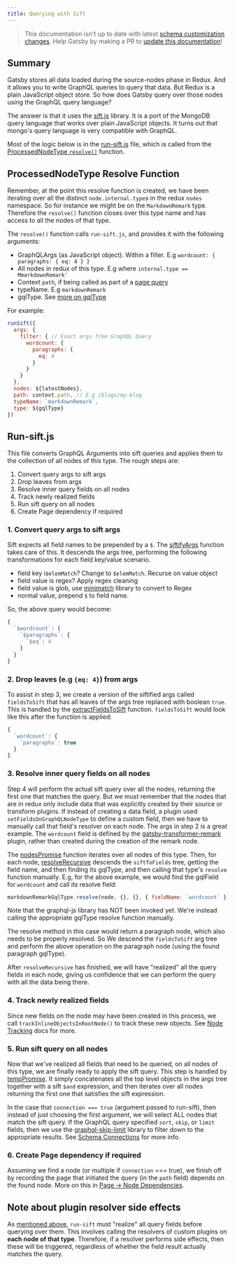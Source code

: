```yaml
---
title: Querying with Sift
---
```


> This documentation isn't up to date with latest
> [schema customization changes](/docs/schema-customization). Help Gatsby by
> making a PR to [update this documentation](https://github.com/gatsbyjs/gatsby/issues/14228)!

## Summary

Gatsby stores all data loaded during the source-nodes phase in Redux. And it allows you to write GraphQL queries to query that data. But Redux is a plain JavaScript object store. So how does Gatsby query over those nodes using the GraphQL query language?

The answer is that it uses the [sift.js](https://github.com/crcn/sift.js/tree/master) library. It is a port of the MongoDB query language that works over plain JavaScript objects. It turns out that mongo's query language is very compatible with GraphQL.

Most of the logic below is in the [run-sift.js](https://github.com/gatsbyjs/gatsby/blob/master/packages/gatsby/src/redux/run-sift.js) file, which is called from the [ProcessedNodeType `resolve()`](https://github.com/gatsbyjs/gatsby/blob/master/packages/gatsby/src/schema/build-node-types.js#L191) function.

## ProcessedNodeType Resolve Function

Remember, at the point this resolve function is created, we have been iterating over all the distinct `node.internal.type`s in the redux `nodes` namespace. So for instance we might be on the `MarkdownRemark` type. Therefore the `resolve()` function closes over this type name and has access to all the nodes of that type.

The `resolve()` function calls `run-sift.js`, and provides it with the following arguments:

- GraphQLArgs (as JavaScript object). Within a filter. E.g `wordcount: { paragraphs: { eq: 4 } }`
- All nodes in redux of this type. E.g where `internal.type == MmarkdownRemark'`
- Context `path`, if being called as part of a [page query](/docs/query-execution/#query-queue-execution)
- typeName. E.g `markdownRemark`
- gqlType. See [more on gqlType](/docs/schema-gql-type)

For example:

```javascript
runSift({
  args: {
    filter: { // Exact args from GraphQL Query
      wordcount: {
        paragraphs: {
          eq: 4
        }
      }
    }
  },
  nodes: ${latestNodes},
  path: context.path, // E.g /blogs/my-blog
  typeName: `markdownRemark`,
  type: ${gqlType}
})
```

## Run-sift.js

This file converts GraphQL Arguments into sift queries and applies them to the collection of all nodes of this type. The rough steps are:

1.  Convert query args to sift args
1.  Drop leaves from args
1.  Resolve inner query fields on all nodes
1.  Track newly realized fields
1.  Run sift query on all nodes
1.  Create Page dependency if required

### 1. Convert query args to sift args

Sift expects all field names to be prepended by a `$`. The [siftifyArgs](https://github.com/gatsbyjs/gatsby/blob/6dc8a14f8efc78425b1f225901dce7264001e962/packages/gatsby/src/redux/run-sift.js#L39) function takes care of this. It descends the args tree, performing the following transformations for each field key/value scenario.

- field key is`elemMatch`? Change to `$elemMatch`. Recurse on value object
- field value is regex? Apply regex cleaning
- field value is glob, use [minimatch](https://www.npmjs.com/package/minimatch) library to convert to Regex
- normal value, prepend `$` to field name.

So, the above query would become:

```javascript
{
  `$wordcount`: {
    `$paragraphs`: {
      `$eq`: 4
    }
  }
}
```

### 2. Drop leaves (e.g `{eq: 4}`) from args

To assist in step 3, we create a version of the siftified args called `fieldsToSift` that has all leaves of the args tree replaced with boolean `true`. This is handled by the [extractFieldsToSift](https://github.com/gatsbyjs/gatsby/blob/6dc8a14f8efc78425b1f225901dce7264001e962/packages/gatsby/src/redux/run-sift.js#L65) function. `fieldsToSift` would look like this after the function is applied:

```javascript
{
  `wordcount`: {
    `paragraphs`: true
  }
}
```

### 3. Resolve inner query fields on all nodes

Step 4 will perform the actual sift query over all the nodes, returning the first one that matches the query. But we must remember that the nodes that are in redux only include data that was explicitly created by their source or transform plugins. If instead of creating a data field, a plugin used `setFieldsOnGraphQLNodeType` to define a custom field, then we have to manually call that field's resolver on each node. The args in step 2 is a great example. The `wordcount` field is defined by the [gatsby-transformer-remark](https://github.com/gatsbyjs/gatsby/blob/master/packages/gatsby-transformer-remark/src/extend-node-type.js#L416) plugin, rather than created during the creation of the remark node.

The [nodesPromise](https://github.com/gatsbyjs/gatsby/blob/master/packages/gatsby/src/redux/run-sift.js#L168) function iterates over all nodes of this type. Then, for each node, [resolveRecursive](https://github.com/gatsbyjs/gatsby/blob/6dc8a14f8efc78425b1f225901dce7264001e962/packages/gatsby/src/redux/run-sift.js#L135) descends the `siftToFields` tree, getting the field name, and then finding its gqlType, and then calling that type's `resolve` function manually. E.g, for the above example, we would find the gqlField for `wordcount` and call its resolve field:

```javascript
markdownRemarkGqlType.resolve(node, {}, {}, { fieldName: `wordcount` })
```

Note that the graphql-js library has NOT been invoked yet. We're instead calling the appropriate gqlType resolve function manually.

The resolve method in this case would return a paragraph node, which also needs to be properly resolved. So We descend the `fieldsToSift` arg tree and perform the above operation on the paragraph node (using the found paragraph gqlType).

After `resolveRecursive` has finished, we will have "realized" all the query fields in each node, giving us confidence that we can perform the query with all the data being there.

### 4. Track newly realized fields

Since new fields on the node may have been created in this process, we call `trackInlineObjectsInRootNode()` to track these new objects. See [Node Tracking](/docs/node-tracking/) docs for more.

### 5. Run sift query on all nodes

Now that we've realized all fields that need to be queried, on all nodes of this type, we are finally ready to apply the sift query. This step is handled by [tempPromise](https://github.com/gatsbyjs/gatsby/blob/master/packages/gatsby/src/redux/run-sift.js#L214). It simply concatenates all the top level objects in the args tree together with a sift `$and` expression, and then iterates over all nodes returning the first one that satisfies the sift expression.

In the case that `connection === true` (argument passed to run-sift), then instead of just choosing the first argument, we will select ALL nodes that match the sift query. If the GraphQL query specified `sort`, `skip`, or `limit` fields, then we use the [graphql-skip-limit](https://www.npmjs.com/package/graphql-skip-limit) library to filter down to the appropriate results. See [Schema Connections](/docs/schema-connections) for more info.

### 6. Create Page dependency if required

Assuming we find a node (or multiple if `connection` === true), we finish off by recording the page that initiated the query (in the `path` field) depends on the found node. More on this in [Page -> Node Dependencies](/docs/page-node-dependencies/).

## Note about plugin resolver side effects

As [mentioned above](#3-resolve-inner-query-fields-on-all-nodes), `run-sift` must "realize" all query fields before querying over them. This involves calling the resolvers of custom plugins on **each node of that type**. Therefore, if a resolver performs side effects, then these will be triggered, regardless of whether the field result actually matches the query.
